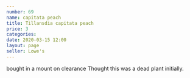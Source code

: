 ```yaml
---
number: 69
name: capitata peach
title: Tillansdia capitata peach
price: 3
categories: 
date: 2020-03-15 12:00
layout: page
seller: Lowe's
---
```

bought in a mount on clearance
Thought this was a dead plant initially.
